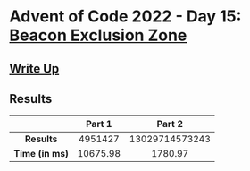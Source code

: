 # Advent of Code 2022 - Day 15: [Beacon Exclusion Zone](https://adventofcode.com/2022/day/15)

## [Write Up](https://codingap.github.io/advent-of-code/writeups/2022/day15)

## Results

|                  | **Part 1** | **Part 2** |
| :--------------: | :--------: | :--------: |
|   **Results**    | 4951427 | 13029714573243 |
| **Time (in ms)** | 10675.98 | 1780.97 |
